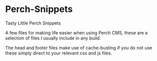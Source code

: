 # Perch-Snippets
Tasty Little Perch Snippets

A few files for making life easier when using Perch CMS, these are a selection of files I usually include in any build.

The head and footer files make use of cache-busting if you do not use these simply direct to your relevant css and js files.
